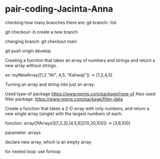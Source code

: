# pair-coding-Jacinta-Anna

checking how many branches there are:
git branch--list

git checkout -b 
create a new branch

changing branch:
git checkout main

git push origin develop


Creating a function that takes an array of numbers and strings and return a new array without strings.

ex: myNewArray([1,2 "Ali", 4,5, "Kahwaji"]) -> [1,2,4,5]

Turning an array and string into just an array:

Used type-of package
https://www.npmjs.com/package/type-of
Also used filter package:
https://www.npmjs.com/package/filter-data

Create a function that takes a 2-D array with only numbers, and return a new single array (single) with the largest numbers of each.

function: arrayOfArrays([[1,2,3],[4,5,6]][10,20,100]) -> [3,6,100]

parameter: arrays

declare new array, which is an empty array

for nested loop: use forloop
